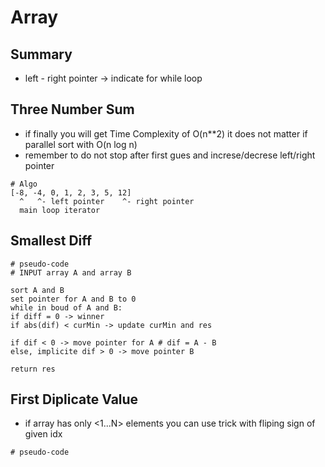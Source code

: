 # Array

## Summary

* left - right pointer -&gt; indicate for while loop

## Three Number Sum

* if finally you will get Time Complexity of O\(n\*\*2\) it does not matter if parallel sort with O\(n log n\)
* remember to do not stop after first gues and increse/decrese left/right pointer

```text
# Algo
[-8, -4, 0, 1, 2, 3, 5, 12]
  ^   ^- left pointer    ^- right pointer
  main loop iterator
```

## Smallest Diff

```text
# pseudo-code
# INPUT array A and array B

sort A and B
set pointer for A and B to 0
while in boud of A and B:
if diff = 0 -> winner
if abs(dif) < curMin -> update curMin and res

if dif < 0 -> move pointer for A # dif = A - B
else, implicite dif > 0 -> move pointer B

return res 
```

## First Diplicate Value

* if array has only &lt;1...N&gt; elements you can use trick with fliping sign of given idx

```text
# pseudo-code


```

